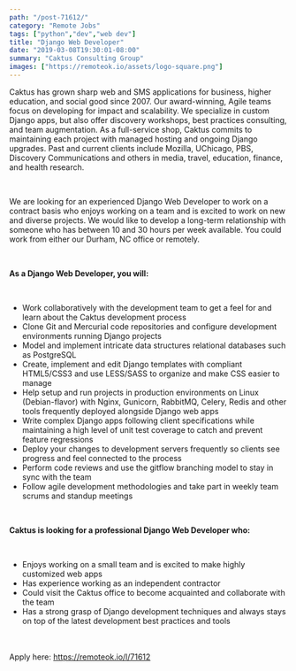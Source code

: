 ```yaml
---
path: "/post-71612/"
category: "Remote Jobs"
tags: ["python","dev","web dev"]
title: "Django Web Developer"
date: "2019-03-08T19:30:01-08:00"
summary: "Caktus Consulting Group"
images: ["https://remoteok.io/assets/logo-square.png"]
---
```


<p><span>Caktus has grown sharp web and SMS applications for business, higher education, and social good since 2007. Our award-winning, Agile teams focus on developing for impact and scalability. We specialize in custom Django apps, but also offer discovery workshops, best practices consulting, and team augmentation. As a full-service shop, Caktus commits to maintaining each project with managed hosting and ongoing Django upgrades. Past and current clients include Mozilla, UChicago, PBS, Discovery Communications and others in media, travel, education, finance, and health research.</span></p><br /><p>We are looking for an experienced Django Web Developer to work on a contract basis who enjoys working on a team and is excited to work on new and diverse projects. We would like to develop a long-term relationship with someone who has between 10 and 30 hours per week available. You could work from either our Durham, NC office or remotely.&nbsp;</p><br /><p><strong>As a Django Web Developer, you will:</strong></p><br /><ul><li>Work collaboratively with the development team to get a feel for and learn about the Caktus development process</li><li>Clone Git and Mercurial code repositories and configure development environments running Django projects</li><li>Model and implement intricate data structures relational databases such as PostgreSQL</li><li>Create, implement and edit Django templates with compliant HTML5/CSS3 and use LESS/SASS to organize and make CSS easier to manage</li><li>Help setup and run projects in production environments on Linux (Debian-flavor) with Nginx, Gunicorn, RabbitMQ, Celery, Redis and other tools frequently deployed alongside Django web apps</li><li>Write complex Django apps following client specifications while maintaining a high level of unit test coverage to catch and prevent feature regressions</li><li>Deploy your changes to development servers frequently so clients see progress and feel connected to the process</li><li>Perform code reviews and use the gitflow branching model to stay in sync with the team</li><li>Follow agile development methodologies and take part in weekly team scrums and standup meetings</li></ul><br /><p><strong>Caktus is looking for a professional Django Web Developer who:</strong></p><br /><ul><li>Enjoys working on a small team and is excited to make highly customized web apps</li><li>Has experience working as an independent contractor</li><li>Could&nbsp;visit the Caktus office to become acquainted and collaborate with the team</li><li>Has a strong grasp of Django development techniques and always stays on top of the latest development best practices and tools</li></ul>

<br/>
<br/>
Apply here: <A HREF="https://remoteok.io/l/71612">https://remoteok.io/l/71612</A>
